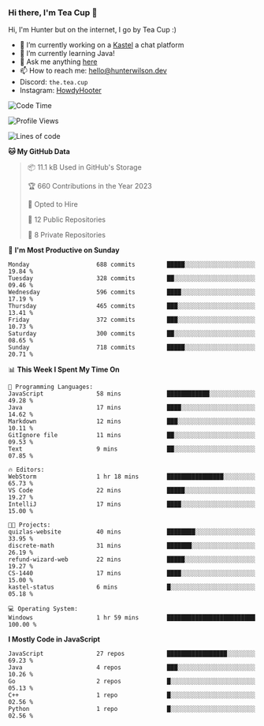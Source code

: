 ### Hi there, I'm Tea Cup 👋 

Hi, I'm Hunter but on the internet, I go by Tea Cup :)

- 🔭 I’m currently working on a [Kastel](https://github.com/KastelApp) a chat platform
- 🌱 I’m currently learning Java!
- 💬 Ask me anything [here](https://github.com/TheTeaCup/TheTeaCup/issues)
- 📫 How to reach me: [hello@hunterwilson.dev](mailto:hello@hunterwilson.dev)
- Discord: `the.tea.cup`
- Instagram: [HowdyHooter](https://instagram.com/HowdyHooter)

<!--START_SECTION:waka-->
![Code Time](http://img.shields.io/badge/Code%20Time-349%20hrs%2023%20mins-blue)

![Profile Views](http://img.shields.io/badge/Profile%20Views-3-blue)

![Lines of code](https://img.shields.io/badge/From%20Hello%20World%20I%27ve%20Written-954.3%20thousand%20lines%20of%20code-blue)

**🐱 My GitHub Data** 

> 📦 11.1 kB Used in GitHub's Storage 
 > 
> 🏆 660 Contributions in the Year 2023
 > 
> 💼 Opted to Hire
 > 
> 📜 12 Public Repositories 
 > 
> 🔑 8 Private Repositories 
 > 
📅 **I'm Most Productive on Sunday** 

```text
Monday                   688 commits         █████░░░░░░░░░░░░░░░░░░░░   19.84 % 
Tuesday                  328 commits         ██░░░░░░░░░░░░░░░░░░░░░░░   09.46 % 
Wednesday                596 commits         ████░░░░░░░░░░░░░░░░░░░░░   17.19 % 
Thursday                 465 commits         ███░░░░░░░░░░░░░░░░░░░░░░   13.41 % 
Friday                   372 commits         ███░░░░░░░░░░░░░░░░░░░░░░   10.73 % 
Saturday                 300 commits         ██░░░░░░░░░░░░░░░░░░░░░░░   08.65 % 
Sunday                   718 commits         █████░░░░░░░░░░░░░░░░░░░░   20.71 % 
```


📊 **This Week I Spent My Time On** 

```text
💬 Programming Languages: 
JavaScript               58 mins             ████████████░░░░░░░░░░░░░   49.28 % 
Java                     17 mins             ████░░░░░░░░░░░░░░░░░░░░░   14.62 % 
Markdown                 12 mins             ███░░░░░░░░░░░░░░░░░░░░░░   10.11 % 
GitIgnore file           11 mins             ██░░░░░░░░░░░░░░░░░░░░░░░   09.53 % 
Text                     9 mins              ██░░░░░░░░░░░░░░░░░░░░░░░   07.85 % 

🔥 Editors: 
WebStorm                 1 hr 18 mins        ████████████████░░░░░░░░░   65.73 % 
VS Code                  22 mins             █████░░░░░░░░░░░░░░░░░░░░   19.27 % 
IntelliJ                 17 mins             ████░░░░░░░░░░░░░░░░░░░░░   15.00 % 

🐱‍💻 Projects: 
quizlas-website          40 mins             ████████░░░░░░░░░░░░░░░░░   33.95 % 
discrete-math            31 mins             ███████░░░░░░░░░░░░░░░░░░   26.19 % 
refund-wizard-web        22 mins             █████░░░░░░░░░░░░░░░░░░░░   19.27 % 
CS-1440                  17 mins             ████░░░░░░░░░░░░░░░░░░░░░   15.00 % 
kastel-status            6 mins              █░░░░░░░░░░░░░░░░░░░░░░░░   05.18 % 

💻 Operating System: 
Windows                  1 hr 59 mins        █████████████████████████   100.00 % 
```

**I Mostly Code in JavaScript** 

```text
JavaScript               27 repos            █████████████████░░░░░░░░   69.23 % 
Java                     4 repos             ███░░░░░░░░░░░░░░░░░░░░░░   10.26 % 
Go                       2 repos             █░░░░░░░░░░░░░░░░░░░░░░░░   05.13 % 
C++                      1 repo              █░░░░░░░░░░░░░░░░░░░░░░░░   02.56 % 
Python                   1 repo              █░░░░░░░░░░░░░░░░░░░░░░░░   02.56 % 
```




<!--END_SECTION:waka-->
